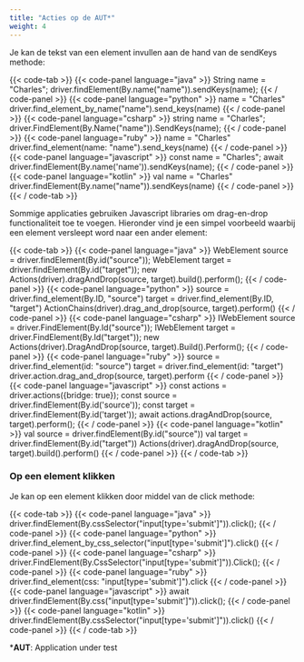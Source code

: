 ```yaml
---
title: "Acties op de AUT*"
weight: 4
---
```


Je kan de tekst van een element invullen aan de hand van de sendKeys methode:

{{< code-tab >}}
  {{< code-panel language="java" >}}
String name = "Charles";
driver.findElement(By.name("name")).sendKeys(name);
  {{< / code-panel >}}
  {{< code-panel language="python" >}}
name = "Charles"
driver.find_element_by_name("name").send_keys(name)
  {{< / code-panel >}}
  {{< code-panel language="csharp" >}}
string name = "Charles";
driver.FindElement(By.Name("name")).SendKeys(name);
  {{< / code-panel >}}
  {{< code-panel language="ruby" >}}
name = "Charles"
driver.find_element(name: "name").send_keys(name)
  {{< / code-panel >}}
  {{< code-panel language="javascript" >}}
const name = "Charles";
await driver.findElement(By.name('name')).sendKeys(name);
  {{< / code-panel >}}
  {{< code-panel language="kotlin" >}}
val name = "Charles"
driver.findElement(By.name("name")).sendKeys(name)
  {{< / code-panel >}}
{{< / code-tab >}}

Sommige applicaties gebruiken Javascript libraries om drag-en-drop
functionaliteit toe te voegen. Hieronder vind je een simpel voorbeeld
waarbij een element versleept word naar een ander element:

{{< code-tab >}}
  {{< code-panel language="java" >}}
WebElement source = driver.findElement(By.id("source"));
WebElement target = driver.findElement(By.id("target"));
new Actions(driver).dragAndDrop(source, target).build().perform();
  {{< / code-panel >}}
  {{< code-panel language="python" >}}
source = driver.find_element(By.ID, "source")
target = driver.find_element(By.ID, "target")
ActionChains(driver).drag_and_drop(source, target).perform()
  {{< / code-panel >}}
  {{< code-panel language="csharp" >}}
IWebElement source = driver.FindElement(By.Id("source"));
IWebElement target = driver.FindElement(By.Id("target"));
new Actions(driver).DragAndDrop(source, target).Build().Perform();
  {{< / code-panel >}}
  {{< code-panel language="ruby" >}}
source = driver.find_element(id: "source")
target = driver.find_element(id: "target")
driver.action.drag_and_drop(source, target).perform
  {{< / code-panel >}}
  {{< code-panel language="javascript" >}}
const actions = driver.actions({bridge: true});
const source = driver.findElement(By.id('source'));
const target = driver.findElement(By.id('target'));
await actions.dragAndDrop(source, target).perform();
  {{< / code-panel >}}
  {{< code-panel language="kotlin" >}}
val source = driver.findElement(By.id("source"))
val target = driver.findElement(By.id("target"))
Actions(driver).dragAndDrop(source, target).build().perform()
  {{< / code-panel >}}
{{< / code-tab >}}

### Op een element klikken

Je kan op een element klikken door middel van de click methode:

{{< code-tab >}}
  {{< code-panel language="java" >}}
driver.findElement(By.cssSelector("input[type='submit']")).click();
  {{< / code-panel >}}
  {{< code-panel language="python" >}}
driver.find_element_by_css_selector("input[type='submit']").click()
  {{< / code-panel >}}
  {{< code-panel language="csharp" >}}
driver.FindElement(By.CssSelector("input[type='submit']")).Click();
  {{< / code-panel >}}
  {{< code-panel language="ruby" >}}
driver.find_element(css: "input[type='submit']").click
  {{< / code-panel >}}
  {{< code-panel language="javascript" >}}
await driver.findElement(By.css("input[type='submit']")).click();
  {{< / code-panel >}}
  {{< code-panel language="kotlin" >}}
driver.findElement(By.cssSelector("input[type='submit']")).click()
  {{< / code-panel >}}
{{< / code-tab >}}

***AUT**: Application under test
